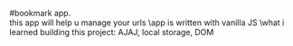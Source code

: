 #bookmark app. <br>this app will help u manage your urls \app is written with vanilla JS \what i learned building this project: AJAJ, local storage, DOM

